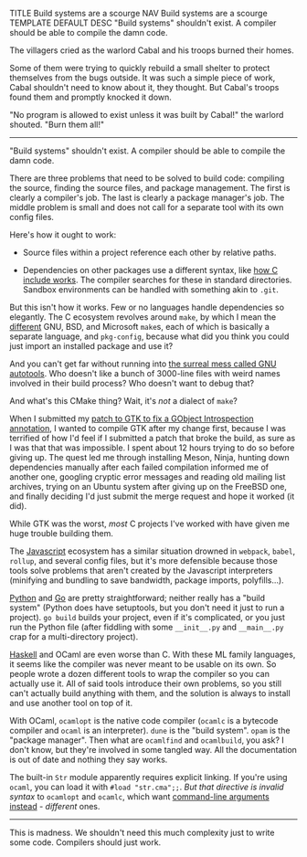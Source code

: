 TITLE Build systems are a scourge
NAV Build systems are a scourge
TEMPLATE DEFAULT
DESC "Build systems" shouldn't exist. A compiler should be able to compile the damn code.

The villagers cried as the warlord Cabal and his troops burned their homes.

Some of them were trying to quickly rebuild a small shelter to protect themselves from the bugs outside. It was such a simple piece of work, Cabal shouldn't need to know about it, they thought. But Cabal's troops found them and promptly knocked it down.

"No program is allowed to exist unless it was built by Cabal!" the warlord shouted. "Burn them all!"

---

"Build systems" shouldn't exist. A compiler should be able to compile the damn code.

There are three problems that need to be solved to build code: compiling the source, finding the source files, and package management. The first is clearly a compiler's job. The last is clearly a package manager's job. The middle problem is small and does not call for a separate tool with its own config files.

Here's how it ought to work:

* Source files within a project reference each other by relative paths.

* Dependencies on other packages use a different syntax, like [how C include works](https://gcc.gnu.org/onlinedocs/cpp/Include-Syntax.html). The compiler searches for these in standard directories. Sandbox environments can be handled with something akin to `.git`.

But this isn't how it works. Few or no languages handle dependencies so elegantly. The C ecosystem revolves around `make`, by which I mean the [different](https://www.wgdd.de/2007/11/gnu-make-vs-bsd-make-practical-problem.html) GNU, BSD, and Microsoft `make`s, each of which is basically a separate language, and `pkg-config`, because what did you think you could just import an installed package and use it?

And you can't get far without running into [the surreal mess called GNU autotools](https://en.wikipedia.org/wiki/GNU_Autotools#/media/File:Autoconf-automake-process.svg). Who doesn't like a bunch of 3000-line files with weird names involved in their build process? Who doesn't want to debug that?

And what's this CMake thing? Wait, it's *not* a dialect of `make`?

When I submitted my [patch to GTK to fix a GObject Introspection annotation](https://gitlab.gnome.org/GNOME/gtk/merge_requests/1012), I wanted to compile GTK after my change first, because I was terrified of how I'd feel if I submitted a patch that broke the build, as sure as I was that that was impossible. I spent about 12 hours trying to do so before giving up. The quest led me through installing Meson, Ninja, hunting down dependencies manually after each failed compilation informed me of another one, googling cryptic error messages and reading old mailing list archives, trying on an Ubuntu system after giving up on the FreeBSD one, and finally deciding I'd just submit the merge request and hope it worked (it did).

While GTK was the worst, *most* C projects I've worked with have given me huge trouble building them.

The [Javascript](https://yujiri.xyz/software/javascript) ecosystem has a similar situation drowned in `webpack`, `babel`, `rollup`, and several config files, but it's more defensible because those tools solve problems that aren't created by the Javascript interpreters (minifying and bundling to save bandwidth, package imports, polyfills...).

[Python](https://yujiri.xyz/software/python) and [Go](https://yujiri.xyz/software/go) are pretty straightforward; neither really has a "build system" (Python does have setuptools, but you don't need it just to run a project). `go build` builds your project, even if it's complicated, or you just run the Python file (after fiddling with some `__init__.py` and `__main__.py` crap for a multi-directory project).

[Haskell](https://yujiri.xyz/software/haskell) and OCaml are even worse than C. With these ML family languages, it seems like the compiler was never meant to be usable on its own. So people wrote a dozen different tools to wrap the compiler so you can actually use it. All of said tools introduce their own problems, so you still can't actually build anything with them, and the solution is always to install and use another tool on top of it.

With OCaml, `ocamlopt` is the native code compiler (`ocamlc` is a bytecode compiler and `ocaml` is an interpreter). `dune` is the "build system". `opam` is the "package manager". Then what are `ocamlfind` and `ocamlbuild`, you ask? I don't know, but they're involved in some tangled way. All the documentation is out of date and nothing they say works.

The built-in `Str` module apparently requires explicit linking. If you're using `ocaml`, you can load it with `#load "str.cma";;`. *But that directive is invalid syntax* to `ocamlopt` and `ocamlc`, which want [command-line arguments instead](https://caml.inria.fr/pub/docs/manual-ocaml/libstr.html) - *different* ones.

---

This is madness. We shouldn't need this much complexity just to write some code. Compilers should just work.
